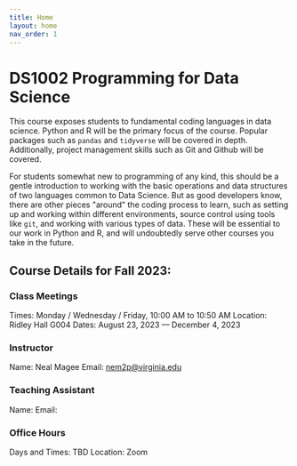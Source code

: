 ```yaml
---
title: Home
layout: home
nav_order: 1
---
```


# DS1002 Programming for Data Science

This course exposes students to fundamental coding languages in data science. Python and R will be the primary focus of the course. Popular packages such as `pandas` and `tidyverse` will be covered in depth. Additionally, project management skills such as Git and Github will be covered.

For students somewhat new to programming of any kind, this should be a gentle introduction to working with the basic operations and data structures of two languages common to Data Science. But as good developers know, there are other pieces "around" the coding process to learn, such as setting up and working within different environments, source control using tools like `git`, and working with various types of data. These will be essential to our work in Python and R, and will undoubtedly serve other courses you take in the future.

## Course Details for Fall 2023:

### Class Meetings
Times: Monday / Wednesday / Friday, 10:00 AM to 10:50 AM
Location: Ridley Hall G004
Dates: August 23, 2023 — December 4, 2023

### Instructor
Name: Neal Magee
Email: nem2p@virginia.edu 

### Teaching Assistant
Name: 
Email: 

### Office Hours
Days and Times: TBD
Location: Zoom